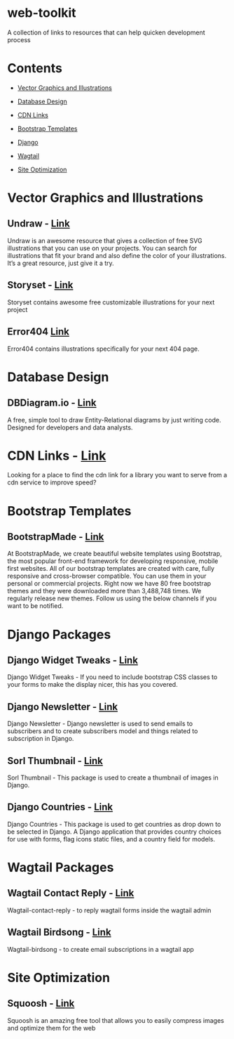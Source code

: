 # web-toolkit
A collection of links to resources that can help quicken development process

# Contents

- [Vector Graphics and Illustrations]()

- [Database Design](https://github.com/yeboah326/web-toolkit#database-design)

- [CDN Links](https://github.com/yeboah326/web-toolkit#cdn-links)

- [Bootstrap Templates](https://github.com/yeboah326/web-toolkit#bootstrap-templates)

- [Django](https://github.com/yeboah326/web-toolkit#django-packages)

- [Wagtail](https://github.com/yeboah326/web-toolkit#wagtail-packages)

- [Site Optimization]()


# Vector Graphics and Illustrations
## Undraw - [Link](https://undraw.co)
Undraw is an awesome resource that gives a collection of free SVG illustrations that you can use on your projects. You can search for illustrations that fit your brand and also define the color of your illustrations. It’s a great resource, just give it a try.


## Storyset - [Link](https://storyset.com/)
Storyset contains awesome free customizable illustrations for your next project

## Error404 [Link](https://error404.fun/)
Error404 contains illustrations specifically for your next 404 page. 

# Database Design
## DBDiagram.io - [Link](https://dbdiagram.io/)
A free, simple tool to draw Entity-Relational diagrams by just writing code. Designed for developers and data analysts.

# CDN Links - [Link](https://cdnjs.com/)
Looking for a place to find the cdn link for a library you want to serve from a cdn service to improve speed?

# Bootstrap Templates
## BootstrapMade - [Link](https://bootstrapmade.com/)
At BootstrapMade, we create beautiful website templates using Bootstrap, the most popular front-end framework for developing responsive, mobile first websites. All of our bootstrap templates are created with care, fully responsive and cross-browser compatible. You can use them in your personal or commercial projects. Right now we have 80 free bootstrap themes and they were downloaded more than 3,488,748 times. We regularly release new themes. Follow us using the below channels if you want to be notified.

# Django Packages
## Django Widget Tweaks - [Link](https://pypi.python.org/pypi/django-widget-tweaks)
Django Widget Tweaks - If you need to include bootstrap CSS classes to your forms to make the display nicer, this has you covered.

## Django Newsletter - [Link](https://django-newsletter.readthedocs.io/)
Django Newsletter - Django newsletter is used to send emails to subscribers and to create subscribers model and things related to subscription in Django.

## Sorl Thumbnail - [Link](https://sorl-thumbnail.readthedocs.io/)
Sorl Thumbnail - This package is used to create a thumbnail of images in Django.

## Django Countries - [Link](https://pypi.org/project/django-countries)
Django Countries - This package is used to get countries as drop down to be selected in Django. A Django application that provides country choices for use with forms, flag icons static files, and a country field for models.

# Wagtail Packages
## Wagtail Contact Reply - [Link](https://github.com/KalobTaulien/wagtail-contact-reply)
Wagtail-contact-reply - to reply wagtail forms inside the wagtail admin

## Wagtail Birdsong - [Link](https://github.com/neon-jungle/wagtail-birdsong)
Wagtail-birdsong - to create email subscriptions in a wagtail app
 

# Site Optimization
## Squoosh - [Link](https://squoosh.app/)
Squoosh is an amazing free tool that allows you to easily compress images and optimize them for the web
